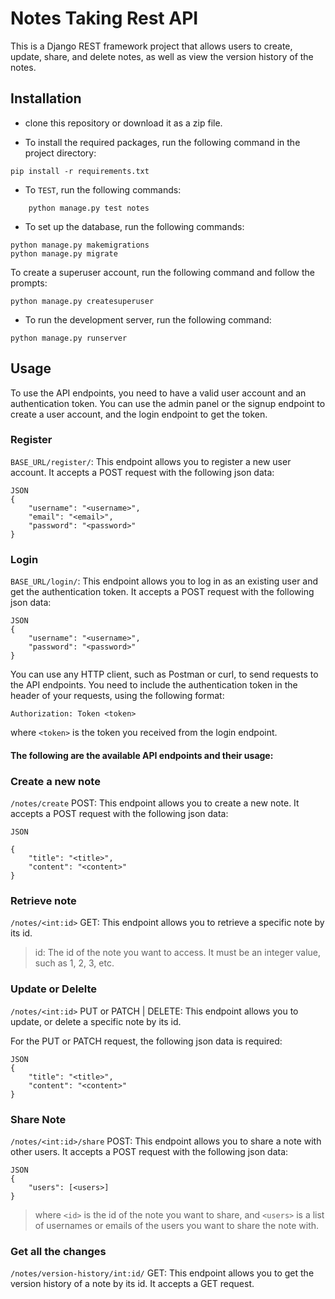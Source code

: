 # Notes Taking Rest API

This is a Django REST framework project that allows users to create, update, share, and delete notes, as well as view the version history of the notes.

## Installation

- clone this repository or download it as a zip file.

- To install the required packages, run the following command in the project directory:
```
pip install -r requirements.txt
```

- To `TEST`, run the following commands:
  
```
    python manage.py test notes
```
- To set up the database, run the following commands:

```
python manage.py makemigrations
python manage.py migrate
```

To create a superuser account, run the following command and follow the prompts:

```
python manage.py createsuperuser
```

- To run the development server, run the following command:

```
python manage.py runserver
```

## Usage
To use the API endpoints, you need to have a valid user account and an authentication token. You can use the admin panel or the signup endpoint to create a user account, and the login endpoint to get the token.

### Register
`BASE_URL/register/`: This endpoint allows you to register a new user account. It accepts a POST request with the following json data:

```
JSON
{   
    "username": "<username>", 
    "email": "<email>",
    "password": "<password>"
}

```

### Login
`BASE_URL/login/`: This endpoint allows you to log in as an existing user and get the authentication token. It accepts a POST request with the following json data:
```
JSON
{
    "username": "<username>", 
    "password": "<password>"
}
```

You can use any HTTP client, such as Postman or curl, to send requests to the API endpoints. You need to include the authentication token in the header of your requests, using the following format:

```Authorization: Token <token>```

where `<token>` is the token you received from the login endpoint.

#### The following are the available API endpoints and their usage:

### Create a new note
`/notes/create` POST: This endpoint allows you to create a new note. It accepts a POST request with the following json data:
```
JSON

{
    "title": "<title>",
    "content": "<content>"
}

```

### Retrieve note
`/notes/<int:id>` GET: This endpoint allows you to retrieve a specific note by its id.
> id: The id of the note you want to access. It must be an integer value, such as 1, 2, 3, etc.


### Update or Delelte 
`/notes/<int:id>` PUT or PATCH | DELETE: This endpoint allows you to update, or delete a specific note by its id.

For the PUT or PATCH request, the following json data is required:
```
JSON
{
    "title": "<title>",
    "content": "<content>"
}
```

### Share Note
`/notes/<int:id>/share` POST: This endpoint allows you to share a note with other users. It accepts a POST request with the following json data:
```
JSON
{
    "users": [<users>]
}

```
> where `<id>` is the id of the note you want to share, and `<users>` is a list of usernames or emails of the users you want to share the note with.

### Get all the changes

`/notes/version-history/int:id/` GET: This endpoint allows you to get the version history of a note by its id. It accepts a GET request.